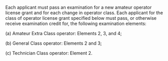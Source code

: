 Each applicant must pass an examination for a new amateur operator license grant and for each change in operator class. Each applicant for the class of operator license grant specified below must pass, or otherwise receive examination credit for, the following examination elements:

(a) Amateur Extra Class operator: Elements 2, 3, and 4;

(b) General Class operator: Elements 2 and 3;

(c) Technician Class operator: Element 2.

